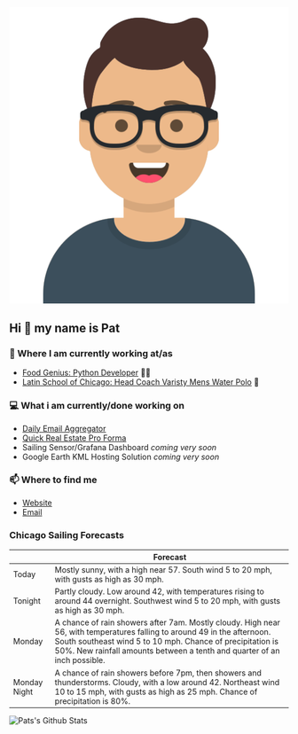 [![Social banner for p-j-falconer](https://raw.githubusercontent.com/P-J-FALCONER/P-J-FALCONER/master/assets/avataaars.svg)](https://patfalconer.com/)
## Hi :wave: my name is Pat

### 💼 Where I am currently working at/as
- [Food Genius: Python Developer](https://getfoodgenius.com/) 🍔🐍
- [Latin School of Chicago: Head Coach Varisty Mens Water Polo](https://www.latinschool.org/) 🤽


### 💻 What i am currently/done working on
 - [Daily Email Aggregator](https://github.com/P-J-FALCONER/dott_daily_mail)
 - [Quick Real Estate Pro Forma](https://github.com/P-J-FALCONER/henry)
 - Sailing Sensor/Grafana Dashboard *coming very soon*
 - Google Earth KML Hosting Solution *coming very soon*

### 📫 Where to find me
 - [Website](https://patfalconer.com/)
 - [Email](mailto:patrick.j.falconer@gmail.com)


### Chicago Sailing Forecasts
|   | Forecast  |
|---|---|
| Today | Mostly sunny, with a high near 57. South wind 5 to 20 mph, with gusts as high as 30 mph. |
| Tonight | Partly cloudy. Low around 42, with temperatures rising to around 44 overnight. Southwest wind 5 to 20 mph, with gusts as high as 30 mph. |
| Monday | A chance of rain showers after 7am. Mostly cloudy. High near 56, with temperatures falling to around 49 in the afternoon. South southeast wind 5 to 10 mph. Chance of precipitation is 50%. New rainfall amounts between a tenth and quarter of an inch possible. |
| Monday Night | A chance of rain showers before 7pm, then showers and thunderstorms. Cloudy, with a low around 42. Northeast wind 10 to 15 mph, with gusts as high as 25 mph. Chance of precipitation is 80%. |

![Pats's Github Stats](https://github-readme-stats.vercel.app/api?username=p-j-falconer&show_icons=true&theme=radical)
